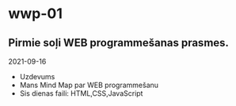 # wwp-01
## Pirmie soļi WEB programmešanas prasmes.

2021-09-16
* Uzdevums
* Mans Mind Map par WEB programmešanu
* Sis dienas faili: HTML,CSS,JavaScript
